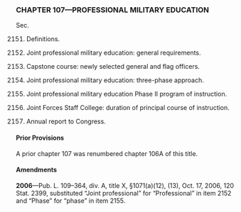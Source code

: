 ### **CHAPTER 107—PROFESSIONAL MILITARY EDUCATION** ###

Sec.

2151. Definitions.

2152. Joint professional military education: general requirements.

2153. Capstone course: newly selected general and flag officers.

2154. Joint professional military education: three-phase approach.

2155. Joint professional military education Phase II program of instruction.

2156. Joint Forces Staff College: duration of principal course of instruction.

2157. Annual report to Congress.

#### Prior Provisions ####

A prior chapter 107 was renumbered chapter 106A of this title.

#### Amendments ####

**2006**—Pub. L. 109–364, div. A, title X, §1071(a)(12), (13), Oct. 17, 2006, 120 Stat. 2399, substituted “Joint professional” for “Professional” in item 2152 and “Phase” for “phase” in item 2155.